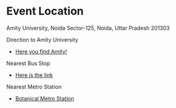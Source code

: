 # Event Location

Amity University, Noida Sector-125, Noida, Uttar Pradesh 201303

Direction to Amity University

- [Here you find Amity!](https://www.google.co.in/maps/place/Amity+University/@28.544197,77.331183,17z/data=!3m1!4b1!4m5!3m4!1s0x390ce42f4705b481:0x52c03aa1353900b6!8m2!3d28.544197!4d77.333377)

Nearest Bus Stop

- [Here is the link](https://www.google.com/search?client=ubuntu&channel=fs&q=nearest+bus+stop+near+amity&ie=utf-8&oe=utf-8&gfe_rd=cr&dcr=0&ei=NU18Wr6rDsamX5OfjYgJ&hs=jmo&npsic=0&rflfq=1&rlha=0&rllag=28547169,77334725,168&tbm=lcl&rldimm=17853549118701840152&ved=0ahUKEwj1he-Is5bZAhUIMGMKHRcLBKMQvS4ILzAA&tbs=lrf:,lf:1,lf_ui:8#gfe_rd=cr&rlfi=hd:;si:;mv:!1m3!1d6955.022945301649!2d77.33491999999998!3d28.542919!2m3!1f0!2f0!3f0!3m2!1i378!2i381!4f13.1)

Nearest Metro Station

- [Botanical Metro Station](https://www.google.co.in/maps/dir/''/botanical+metro+station+address/data=!4m5!4m4!1m0!1m2!1m1!1s0x390ce5caec845613:0x79f8492aa383a469?sa=X&ved=0ahUKEwiOmq6As5bZAhVELmMKHWlDAeYQ9RcIiQEwDA)
